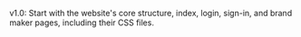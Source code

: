 v1.0:  Start with the website's core structure, index, login, sign-in, and brand maker pages, including their CSS files.
